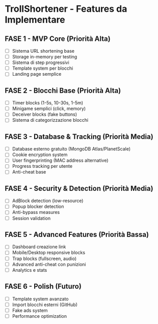 # TrollShortener - Features da Implementare

## FASE 1 - MVP Core (Priorità Alta)
- [ ] Sistema URL shortening base
- [ ] Storage in-memory per testing
- [ ] Sistema di step progressivi
- [ ] Template system per blocchi
- [ ] Landing page semplice

## FASE 2 - Blocchi Base (Priorità Alta)
- [ ] Timer blocks (1-5s, 10-30s, 1-5m)
- [ ] Minigame semplici (click, memory)
- [ ] Deceiver blocks (fake buttons)
- [ ] Sistema di categorizzazione blocchi

## FASE 3 - Database & Tracking (Priorità Media)
- [ ] Database esterno gratuito (MongoDB Atlas/PlanetScale)
- [ ] Cookie encryption system
- [ ] User fingerprinting (MAC address alternative)
- [ ] Progress tracking per utente
- [ ] Anti-cheat base

## FASE 4 - Security & Detection (Priorità Media)
- [ ] AdBlock detection (low-resource)
- [ ] Popup blocker detection
- [ ] Anti-bypass measures
- [ ] Session validation

## FASE 5 - Advanced Features (Priorità Bassa)
- [ ] Dashboard creazione link
- [ ] Mobile/Desktop responsive blocks
- [ ] Trap blocks (fullscreen, audio)
- [ ] Advanced anti-cheat con punizioni
- [ ] Analytics e stats

## FASE 6 - Polish (Futuro)
- [ ] Template system avanzato
- [ ] Import blocchi esterni (GitHub)
- [ ] Fake ads system
- [ ] Performance optimization